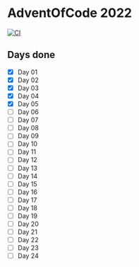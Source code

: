 # AdventOfCode 2022

[![CI](https://github.com/jasperspahl/aoc-2022/actions/workflows/ci.yml/badge.svg)](https://github.com/jasperspahl/aoc-2022/actions/workflows/ci.yml)

## Days done

- [x] Day 01
- [x] Day 02
- [x] Day 03
- [x] Day 04
- [x] Day 05
- [ ] Day 06
- [ ] Day 07
- [ ] Day 08
- [ ] Day 09
- [ ] Day 10
- [ ] Day 11
- [ ] Day 12
- [ ] Day 13
- [ ] Day 14
- [ ] Day 15
- [ ] Day 16
- [ ] Day 17
- [ ] Day 18
- [ ] Day 19
- [ ] Day 20
- [ ] Day 21
- [ ] Day 22
- [ ] Day 23
- [ ] Day 24
